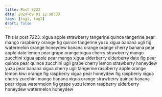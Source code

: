```yaml
---
title: Post 7223
date: 2024-09-01 12:00:00
tags: [tag1, tag2]
draft: false
---
```

This is post 7223.
xigua
apple
strawberry
tangerine
quince
tangerine
pear
mango
raspberry
orange
fig
quince
tangerine
yuzu
xigua
banana
ugli
fig
watermelon
orange
honeydew
banana
orange
orange
cherry
banana
pear
apple
date
lemon
pear
grape
orange
xigua
cherry
strawberry
mango
zucchini
xigua
apple
pear
mango
xigua
elderberry
elderberry
date
fig
pear
quince
pear
quince
zucchini
ugli
grape
cherry
lemon
strawberry
honeydew
yuzu
pear
banana
xigua
cherry
ugli
tangerine
raspberry
apple
orange
lemon
kiwi
orange
fig
raspberry
xigua
pear
honeydew
fig
raspberry
xigua
cherry
zucchini
mango
banana
xigua
orange
strawberry
quince
banana
pear
xigua
watermelon
fig
grape
yuzu
lemon
raspberry
elderberry
honeydew
watermelon
honeydew
